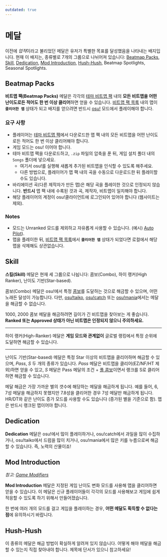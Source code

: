 ```yaml
---
outdated: true
---
```


# 메달

이전에 *업적*이라고 불리었던 메달은 유저가 특별한 목표를 달성했음을 나타내는 배지입니다. 현재 이 배지는, 종류별로 7개의 그룹으로 나뉘어져 있습니다: [Beatmap Packs](#beatmap-packs), [Skill](#skill), [Dedication](#dedication), [Mod Introduction](#mod-introduction), [Hush-Hush](#hush-hush), Beatmap Spotlights, Seasonal Spotlights.

## Beatmap Packs

**비트맵 팩(Beatmap Packs)** 메달은 각각의 [테마 비트맵 팩](https://osu.ppy.sh/beatmaps/packs?type=theme) 내의 **모든 비트맵을 어떤 난이도로든 적어도 한 번 이상 클리어**하면 얻을 수 있습니다. [비트맵 팩 목록](https://osu.ppy.sh/beatmaps/packs?type=theme) 내의 맵이 **`클리어한 맵`** 상태가 되고 배지를 얻으려면 반드시 [osu!](/wiki/Game_mode/osu!) 모드에서 플레이해야 합니다.

### 요구 사항

- 플레이어는 [테마 비트맵 팩](https://osu.ppy.sh/beatmaps/packs?type=theme)에서 다운로드한 맵 팩 내의 모든 비트맵을 어떤 난이도로든 적어도 한 번 이상 클리어해야 합니다.
- 게임 모드는 osu! 이어야 합니다.
- 테마 비트맵 팩을 다운로드하고, `.zip` 파일의 압축을 푼 뒤, 게임 설치 폴더 내의 `Songs` 폴더에 넣으세요.
  - 여기서 osu!를 실행해 새롭게 추가된 비트맵을 인식할 수 있도록 해주세요.
  - 다른 방법으로, 플레이어가 맵 팩 내의 곡을 수동으로 다운로드한 뒤 플레이할 수도 있습니다.
- 바리에이션 곡(다른 제작자가 만든 맵)은 해당 곡을 플레이한 것으로 인정되지 않습니다.
  **반드시** 맵 팩 내에 수록된 것과 곡, 제작자, 비트맵이 일치해야 합니다.
- 해당 플레이어의 계정이 osu!클라이언트에 로그인되어 있어야 합니다 (웹사이트는 제외).

### Notes

- 모드는 Unranked 모드를 제외하고 자유롭게 사용할 수 있습니다. (예시) [Auto Pilot](/wiki/AP)).
- 맵을 플레이한 뒤, [비트맵 팩 목록](https://osu.ppy.sh/beatmaps/packs?type=theme)에서 **`클리어한 맵`** 상태가 되었다면 로컬에서 해당 맵을 삭제해도 상관없습니다.

## Skill

**스킬(Skill)** 메달은 현재 세 그룹으로 나뉩니다: 콤보(Combo), 하이 랭커(High Ranker), 난이도 기반(Star-based).

콤보(Combo) 메달은 osu!에서 특정 [콤보](/wiki/combo)를 도달하는 것으로 해금할 수 있으며, 어떤 노래든 달성이 가능합니다. 다만, [osu!taiko](/wiki/osu!taiko), [osu!catch](/wiki/osu!catch) 또는 [osu!mania](/wiki/osu!mania)에서는 메달을 해금할 수 없습니다.

1000, 2000 콤보 메달을 해금하려면 길이가 긴 비트맵을 찾아보는 게 좋습니다. **Ranked 또는 Approved 상태가 아닌 비트맵은 인정되지 않으니 주의하세요.**

---

하이 랭커(High-Ranker) 메달은 **게임 모드와 관계없이** 글로벌 랭킹에서 특정 순위에 도달하면 해금할 수 있습니다.

---

난이도 기반(Star-based) 메달은 특정 Star 이상의 비트맵을 클리어하며 해금할 수 있으며, *Pass*, *S* 두 개의 종류가 있습니다. *Pass* 메달은 비트맵을 클리어(EZ/NF/HT 제외)하면 얻을 수 있고, *S* 메달은 Pass 메달의 조건 + [풀 콤보](/wiki/FC)이면서 랭크를 S로 클리어하면 해금할 수 있습니다.

메달 해금은 가장 가까운 별의 갯수에 해당하는 메달을 해금하게 됩니다. 예를 들어, 6, 7성 메달을 해금하지 못했지만 7.8성을 클리어한 경우 7성 메달만 해금하게 됩니다. HR/DT와 같은 난이도 증가 모드를 사용할 수도 있습니다 (증가된 별을 기준으로 함). 맵은 반드시 랭크된 맵이어야 합니다.

## Dedication

**Dedication** 메달은 osu!에서 많이 플레이하거나, osu!catch에서 과일을 많이 수집하거나, osu!taiko에서 드럼을 많이 치거나, osu!mania에서 많은 키를 누름으로써 해금할 수 있습니다. 즉, 노력의 산물이죠!

## Mod Introduction

*참고: [Game Modifiers](/wiki/Game_modifier)*

**Mod Introduction** 메달은 지정된 게임 난이도 변화 모드를 사용해 맵을 클리어하면 얻을 수 있습니다. 이 메달은 신규 플레이어들이 각각의 모드를 사용해보고 게임에 쉽게 적응할 수 있도록 하기 위해서 만들어졌습니다.

한 번에 여러 개의 모드를 걸고 게임을 플레이하는 경우, **어떤 메달도 획득할 수 없다는 점**에 유의하시기 바랍니다.

## Hush-Hush

이 종류의 메달은 해금 방법이 확실하게 알려져 있지 않습니다. 어떻게 해야 메달을 해금할 수 있는지 직접 찾아내야 합니다. 제목에 단서가 있으니 참고하세요!
